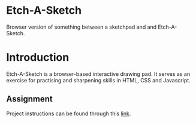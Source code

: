 # Etch-A-Sketch

Browser version of something between a sketchpad and and Etch-A-Sketch.

# Introduction

Etch-A-Sketch is a browser-based interactive drawing pad. It serves as an exercise for practising and sharpening skills in HTML, CSS and Javascript.

## Assignment

Project instructions can be found through this [link](https://www.theodinproject.com/lessons/foundations-etch-a-sketch).
